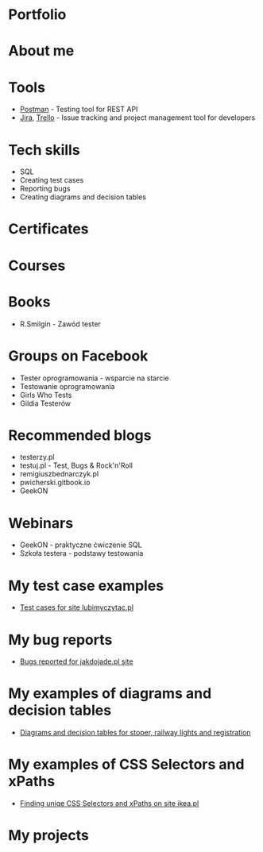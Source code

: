 # Portfolio
# About me

# Tools
  - [Postman](https://www.postman.com/) - Testing tool for REST API
  - [Jira](https://www.atlassian.com/software/jira0), [Trello](https://trello.com/) - Issue tracking and project management tool for developers
# Tech skills
  - SQL
  - Creating test cases
  - Reporting bugs
  - Creating diagrams and decision tables
# Certificates

# Courses
  
# Books
  - R.Smilgin - Zawód tester
# Groups on Facebook
  - Tester oprogramowania - wsparcie na starcie
  - Testowanie oprogramowania
  - Girls Who Tests
  - Gildia Testerów
# Recommended blogs
  - testerzy.pl
  - testuj.pl - Test, Bugs & Rock'n'Roll
  - remigiuszbednarczyk.pl
  - pwicherski.gitbook.io
  - GeekON
# Webinars
  - GeekON - praktyczne ćwiczenie SQL
  - Szkoła testera - podstawy testowania

# My test case examples
  - [Test cases for site lubimyczytac.pl](https://drive.google.com/file/d/1D0U3e0dmMuxV9BhgH6o3SbcsDLrxSCTp/view)
# My bug reports
  - [Bugs reported for jakdojade.pl site](https://drive.google.com/file/d/1sT9iaFAbBvyUNfqiVNUetuxjsRdTjKRV/view)
# My examples of diagrams and decision tables
  - [Diagrams and decision tables for stoper, railway lights and registration](https://drive.google.com/file/d/1jDg-xa5rFRCqwA4Cl1hcMg7UcEmo09Ky/view)
# My examples of CSS Selectors and xPaths
  - [Finding uniqe CSS Selectors and xPaths on site ikea.pl](https://drive.google.com/file/d/1lmKfiTYA3y2gaFRNU5nNoFZy0evKpy3a/view)
# My projects
 
      

